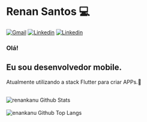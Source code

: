 # Renan Santos 💻

[![Gmail](https://img.shields.io/badge/-Gmail-black?logo=gmail&logoColor=whitesmoke&labelColor=grey)](mailto:renankanu@gmail.com)
[![Linkedin](https://img.shields.io/badge/-Linkedin-black?logo=linkedin&logoColor=whitesmoke&labelColor=grey)](https://www.linkedin.com/in/renansantosbr/) 
[![Linkedin](https://img.shields.io/badge/-Renankanu-black?logo=tor&logoColor=whitesmoke&labelColor=grey)](https://www.renankanu.com.br)


### Olá!

## Eu sou desenvolvedor mobile.
Atualmente utilizando a stack Flutter para criar APPs.💙

<br />

<img alt="renankanu Github Stats" src="https://github-readme-stats.vercel.app/api?username=renankanu&show_icons=true&theme=dracula" />

<br />
<br />

<img alt="enankanu Github Top Langs" src="https://github-readme-stats.vercel.app/api/top-langs/?username=renankanu&layout=compact&theme=dracula">

